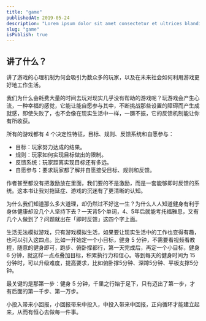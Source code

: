 ```yaml
---
title: "game"
publishedAt: 2019-05-24
description: "Lorem ipsum dolor sit amet consectetur et ultrices blandit neque ege"
slug: "game"
isPublish: true
---
```


## 讲了什么？

讲了游戏的心理机制为何会吸引为数众多的玩家，以及在未来社会如何利用游戏更好地工作生活。

我们为什么会耗费大量的时间去玩对现实几乎没有帮助的游戏呢？玩游戏会产生心流，一种幸福的感觉，它能让能自愿参与其中，不断挑战那些设置的障碍而产生成就感，即使失败了，也不会像在现实生活中一样，一蹶不振，它的反馈机制能让你有所收获。

所有的游戏都有 4 个决定性特征，目标、规则、反馈系统和自愿参与：
* 目标：玩家努力达成的结果。
* 规则：玩家如何实现目标做出的限制。
* 反馈系统：玩家距离实现目标还有多远。
* 自愿参与：要求玩家都了解并自愿接受目标、规则和反馈。

作者甚至都没有把激励放在里面，我们要的不是激励，而是一套能够即时反馈的系统。这本书让我对拖延症、游戏的沉迷有了更清晰的认知。

为什么我们知道那么多大道理，却仍然过不好这一生？为什么人人知道健身有利于身体健康却没几个人坚持下去？一天背5个单词，4、5年后就能考托福雅思，又有几个人做到了？问题就出在「即时反馈」这四个字上面。

生活无法模拟游戏，只有游戏模拟生活，如果要让现实生活中的工作也变得有趣，也可以引入这四点。比如一开始定一个小目标，健身 5 分钟，不需要看视频看教程，随意的健身即可，跑步、俯卧撑都行，第一天完成后，再定一个小目标，健身 6 分钟，就这样一点点叠加目标，积累执行力和信心。等到每天的健身时间为 15 分钟时，可以升级难度，提高要求，比如俯卧撑5分钟、深蹲5分钟、平板支撑5分钟。

最关键的是那第一步：健身 5 分钟，千里之行始于足下，只有迈出了第一步，才有后面的第一千步、第一万步。

小投入带来小回报，小回报带来中投入，中投入带来中回报，正向循环才能建立起来，从而有恒心去做每一件事。

